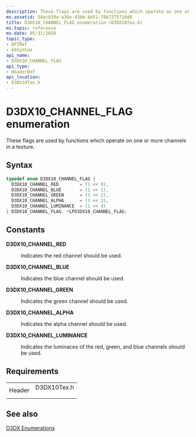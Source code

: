 ```yaml
---
description: These flags are used by functions which operate on one or more channels in a texture.
ms.assetid: 54ecb39a-a36e-43bb-bb51-78b7375716d8
title: D3DX10_CHANNEL_FLAG enumeration (D3DX10Tex.h)
ms.topic: reference
ms.date: 05/31/2018
topic_type: 
- APIRef
- kbSyntax
api_name: 
- D3DX10_CHANNEL_FLAG
api_type: 
- HeaderDef
api_location: 
- D3DX10Tex.h
---
```


# D3DX10\_CHANNEL\_FLAG enumeration

These flags are used by functions which operate on one or more channels in a texture.

## Syntax


```C++
typedef enum D3DX10_CHANNEL_FLAG { 
  D3DX10_CHANNEL_RED        = (1 << 0),
  D3DX10_CHANNEL_BLUE       = (1 << 1),
  D3DX10_CHANNEL_GREEN      = (1 << 2),
  D3DX10_CHANNEL_ALPHA      = (1 << 3),
  D3DX10_CHANNEL_LUMINANCE  = (1 << 4)
} D3DX10_CHANNEL_FLAG, *LPD3DX10_CHANNEL_FLAG;
```



## Constants

<dl> <dt>

<span id="D3DX10_CHANNEL_RED"></span><span id="d3dx10_channel_red"></span>**D3DX10\_CHANNEL\_RED**
</dt> <dd>

Indicates the red channel should be used.

</dd> <dt>

<span id="D3DX10_CHANNEL_BLUE"></span><span id="d3dx10_channel_blue"></span>**D3DX10\_CHANNEL\_BLUE**
</dt> <dd>

Indicates the blue channel should be used.

</dd> <dt>

<span id="D3DX10_CHANNEL_GREEN"></span><span id="d3dx10_channel_green"></span>**D3DX10\_CHANNEL\_GREEN**
</dt> <dd>

Indicates the green channel should be used.

</dd> <dt>

<span id="D3DX10_CHANNEL_ALPHA"></span><span id="d3dx10_channel_alpha"></span>**D3DX10\_CHANNEL\_ALPHA**
</dt> <dd>

Indicates the alpha channel should be used.

</dd> <dt>

<span id="D3DX10_CHANNEL_LUMINANCE"></span><span id="d3dx10_channel_luminance"></span>**D3DX10\_CHANNEL\_LUMINANCE**
</dt> <dd>

Indicates the luminaces of the red, green, and blue channels should be used.

</dd> </dl>

## Requirements



|                   |                                                                                        |
|-------------------|----------------------------------------------------------------------------------------|
| Header<br/> | <dl> <dt>D3DX10Tex.h</dt> </dl> |



## See also

<dl> <dt>

[D3DX Enumerations](d3d10-graphics-reference-d3dx10-enums.md)
</dt> </dl>

 

 




